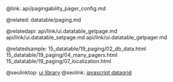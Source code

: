 @link: api/pagingability_pager_config.md



@related:
	datatable/paging.md

@relatedapi:
	api/link/ui.datatable_getpage.md
    api/link/ui.datatable_setpage.md
    api/link/ui.datatable_getpager.md

@relatedsample:
	15_datatable/19_paging/02_db_data.html
	15_datatable/19_paging/04_many_pagers.html
	15_datatable/19_paging/07_localization.html

@seolinktop: [ui library](https://webix.com)
@seolink: [javascript datagrid](https://webix.com/widget/datatable/)
